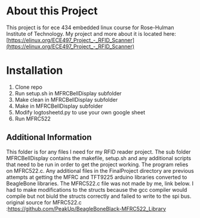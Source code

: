 # About this Project
This project is for ece 434 embedded linux course for Rose-Hulman Institute of Technology. My project and more about it is located here:[https://elinux.org/ECE497_Project_-_RFID_Scanner](https://elinux.org/ECE497_Project_-_RFID_Scanner)

# Installation
1. Clone repo
2. Run setup.sh in MFRCBellDisplay subfolder
3. Make clean in MFRCBellDisplay subfolder
4. Make in MFRCBellDisplay subfolder
5. Modify logtosheetd.py to use your own google sheet
5. Run MFRC522

## Additional Information
This folder is for any files I need for my RFID reader project.
The sub folder MFRCBellDisplay contains the makefile, setup.sh and any additional scripts that need to be run in order to get the project working.
The program relies on MFRC522.c. Any additional files in the FinalProject directory are previous attempts at getting the MFRC and TFT9225 arduino libraries converted to BeagleBone libraries. The MFRC522.c file was not made by me, link below.  I had to make modifications to the structs because the gcc compiler would compile but not biuld the structs correctly and failed to write to the spi bus.
original source for MFRC522.c :https://github.com/PeakUp/BeagleBoneBlack-MFRC522_Library
